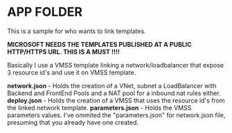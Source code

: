 # APP FOLDER
This is a sample for who wants to link templates.

**MICROSOFT NEEDS THE TEMPLATES PUBLISHED AT A PUBLIC HTTP/HTTPS URL. THIS IS A MUST !!!!**

Basically I use a VMSS template linking a network/loadbalancer that expose 3 resource id's and use it on VMSS template.

**network.json** - Holds the creation of a VNet, subnet a LoadBalancer with Backend and FrontEnd Pools and a NAT pool for a inbound nat rules either.
**deploy.json** - Holds the creation of a VMSS that uses the resource id's from the linked network template.
**parameters.json** - Holds the VMSS parameters values. I've ommited the "parameters.json" for network.json file, presuming that you already have one created.